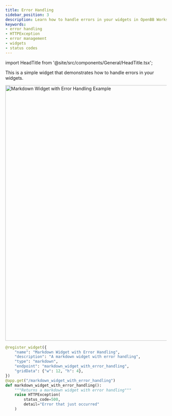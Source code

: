 ```yaml
---
title: Error Handling
sidebar_position: 3
description: Learn how to handle errors in your widgets in OpenBB Workspace.
keywords:
- error handling
- HTTPException
- error management
- widgets
- status codes
---
```


import HeadTitle from '@site/src/components/General/HeadTitle.tsx';

<HeadTitle title="Error Handling | OpenBB Workspace Docs" />

This is a simple widget that demonstrates how to handle errors in your widgets.

<img className="pro-border-gradient" width="800" alt="Markdown Widget with Error Handling Example" src="https://openbb-cms.directus.app/assets/c8671675-d4d0-4b3d-ada1-d4eae95ca859.png" />

```python
@register_widget({
    "name": "Markdown Widget with Error Handling",
    "description": "A markdown widget with error handling",
    "type": "markdown",
    "endpoint": "markdown_widget_with_error_handling",
    "gridData": {"w": 12, "h": 4},
})
@app.get("/markdown_widget_with_error_handling")
def markdown_widget_with_error_handling():
    """Returns a markdown widget with error handling"""
    raise HTTPException(
        status_code=500,
        detail="Error that just occurred"
    )
``` 